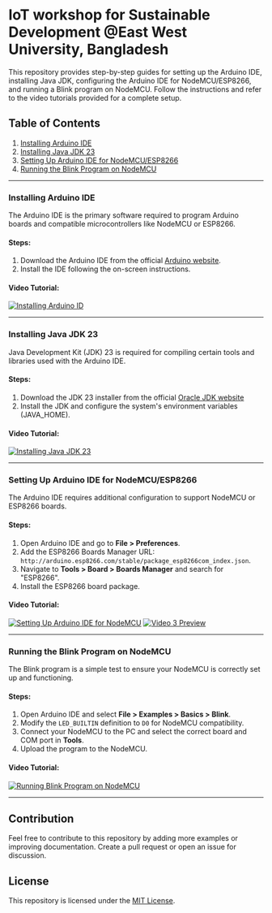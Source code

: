 # IoT workshop for Sustainable Development @East West University, Bangladesh
This repository provides step-by-step guides for setting up the Arduino IDE, installing Java JDK, configuring the Arduino IDE for NodeMCU/ESP8266, and running a Blink program on NodeMCU. Follow the instructions and refer to the video tutorials provided for a complete setup.

## Table of Contents

1. [Installing Arduino IDE](#installing-arduino-ide)
2. [Installing Java JDK 23](#installing-java-jdk-23)
3. [Setting Up Arduino IDE for NodeMCU/ESP8266](#setting-up-arduino-ide-for-nodemcu-esp8266)
4. [Running the Blink Program on NodeMCU](#running-the-blink-program-on-nodemcu)

---

### Installing Arduino IDE

The Arduino IDE is the primary software required to program Arduino boards and compatible microcontrollers like NodeMCU or ESP8266.

#### Steps:
1. Download the Arduino IDE from the official [Arduino website](https://www.arduino.cc/en/software).
2. Install the IDE following the on-screen instructions.

#### Video Tutorial:
[![Installing Arduino ID](https://img.youtube.com/vi/BpjWgBRpcS0/hqdefault.jpg)](https://www.youtube.com/watch?v=BpjWgBRpcS0)

---

### Installing Java JDK 23

Java Development Kit (JDK) 23 is required for compiling certain tools and libraries used with the Arduino IDE.

#### Steps:
1. Download the JDK 23 installer from the official [Oracle JDK website](https://www.oracle.com/java/technologies/downloads)
2. Install the JDK and configure the system's environment variables (JAVA_HOME).

#### Video Tutorial:
[![Installing Java JDK 23](https://img.youtube.com/vi/7CGLfDCYoR4/hqdefault.jpg)](https://www.youtube.com/watch?v=7CGLfDCYoR4)

---

### Setting Up Arduino IDE for NodeMCU/ESP8266

The Arduino IDE requires additional configuration to support NodeMCU or ESP8266 boards.

#### Steps:
1. Open Arduino IDE and go to **File > Preferences**.
2. Add the ESP8266 Boards Manager URL: `http://arduino.esp8266.com/stable/package_esp8266com_index.json`.
3. Navigate to **Tools > Board > Boards Manager** and search for "ESP8266".
4. Install the ESP8266 board package.

#### Video Tutorial:
[![Setting Up Arduino IDE for NodeMCU](https://img.youtube.com/vi/sample_video_id3/0.jpg)](https://www.youtube.com/watch?v=sample_video_id3)
<a href="https://www.youtube.com/watch?v=psaGkSOoJpY&t=35s" target="_blank">
    <img src="https://img.youtube.com/vi/psaGkSOoJpY/hqdefault.jpg" alt="Video 3 Preview" />
</a>

---

### Running the Blink Program on NodeMCU

The Blink program is a simple test to ensure your NodeMCU is correctly set up and functioning.

#### Steps:
1. Open Arduino IDE and select **File > Examples > Basics > Blink**.
2. Modify the `LED_BUILTIN` definition to `D0` for NodeMCU compatibility.
3. Connect your NodeMCU to the PC and select the correct board and COM port in **Tools**.
4. Upload the program to the NodeMCU.

#### Video Tutorial:
[![Running Blink Program on NodeMCU](https://img.youtube.com/vi/sample_video_id4/0.jpg)](https://www.youtube.com/watch?v=sample_video_id4)

---

## Contribution

Feel free to contribute to this repository by adding more examples or improving documentation. Create a pull request or open an issue for discussion.

## License

This repository is licensed under the [MIT License](LICENSE).
